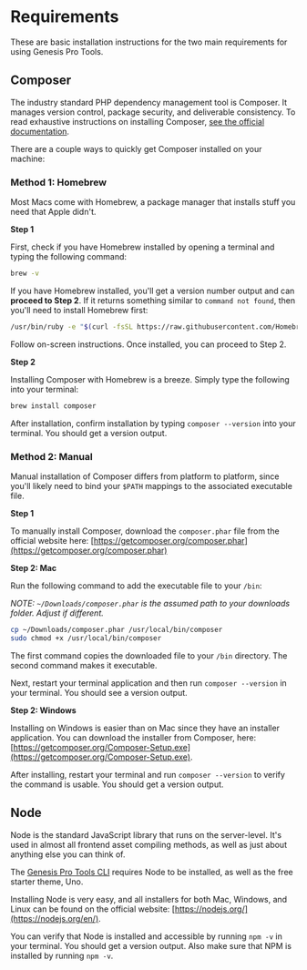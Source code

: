 # Requirements
These are basic installation instructions for the two main requirements for using Genesis Pro Tools.

## Composer
The industry standard PHP dependency management tool is Composer. It manages version control, package security, and deliverable consistency.
To read exhaustive instructions on installing Composer, [see the official documentation](https://getcomposer.org/download/).

There are a couple ways to quickly get Composer installed on your machine:

### Method 1: Homebrew
Most Macs come with Homebrew, a package manager that installs stuff you need that Apple didn't.

**Step 1**

First, check if you have Homebrew installed by opening a terminal and typing the following command:

```bash
brew -v
```

If you have Homebrew installed, you'll get a version number output and can **proceed to Step 2**. If it returns something similar to `command not found`, then you'll need to install Homebrew first:

```bash
/usr/bin/ruby -e "$(curl -fsSL https://raw.githubusercontent.com/Homebrew/install/master/install)"
```

Follow on-screen instructions. Once installed, you can proceed to Step 2.

**Step 2**

Installing Composer with Homebrew is a breeze. Simply type the following into your terminal:

```bash
brew install composer
```

After installation, confirm installation by typing `composer --version` into your terminal. You should get a version output.

### Method 2: Manual
Manual installation of Composer differs from platform to platform, since you'll likely need to bind your `$PATH` mappings to the associated executable file.

**Step 1**

To manually install Composer, download the `composer.phar` file from the official website here: [https://getcomposer.org/composer.phar](https://getcomposer.org/composer.phar)

**Step 2: Mac**

Run the following command to add the executable file to your `/bin`:

*NOTE: `~/Downloads/composer.phar` is the assumed path to your downloads folder. Adjust if different.*

```bash
cp ~/Downloads/composer.phar /usr/local/bin/composer
sudo chmod +x /usr/local/bin/composer
```

The first command copies the downloaded file to your `/bin` directory. The second command makes it executable.

Next, restart your terminal application and then run `composer --version` in your terminal. You should see a version output.

**Step 2: Windows**

Installing on Windows is easier than on Mac since they have an installer application. You can download the installer from Composer, here: [https://getcomposer.org/Composer-Setup.exe](https://getcomposer.org/Composer-Setup.exe).

After installing, restart your terminal and run `composer --version` to verify the command is usable. You should get a version output.

## Node
Node is the standard JavaScript library that runs on the server-level. It's used in almost all frontend asset compiling methods, as well as just about anything else you can think of.

The [Genesis Pro Tools CLI](../cli/) requires Node to be installed, as well as the free starter theme, Uno.

Installing Node is very easy, and all installers for both Mac, Windows, and Linux can be found on the official website: [https://nodejs.org/](https://nodejs.org/en/).

You can verify that Node is installed and accessible by running `npm -v` in your terminal. You should get a version output. Also make sure that NPM is installed by running `npm -v`.  